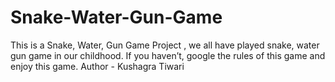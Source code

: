 # Snake-Water-Gun-Game
This is a Snake, Water, Gun Game Project , we all have played snake, water gun game in our childhood. If you haven’t, google the 
rules of this game and enjoy this game.
Author - Kushagra Tiwari
